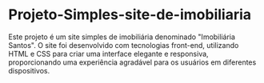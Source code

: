 # Projeto-Simples-site-de-imobiliaria
Este projeto é um site simples de imobiliária denominado "Imobiliária Santos". O site foi desenvolvido com tecnologias front-end, utilizando HTML e CSS para criar uma interface elegante e responsiva, proporcionando uma experiência agradável para os usuários em diferentes dispositivos.

